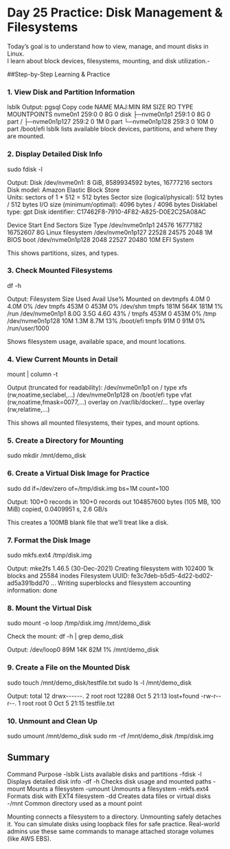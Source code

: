 # Day 25 Practice: Disk Management & Filesystems

Today’s goal is to understand how to view, manage, and mount disks in Linux.  
I learn about block devices, filesystems, mounting, and disk utilization.-

##Step-by-Step Learning & Practice

### 1. View Disk and Partition Information
lsblk
Output:
pgsql
Copy code
NAME          MAJ:MIN RM SIZE RO TYPE MOUNTPOINTS
nvme0n1       259:0    0   8G  0 disk 
├─nvme0n1p1   259:1    0   8G  0 part /
├─nvme0n1p127 259:2    0   1M  0 part 
└─nvme0n1p128 259:3    0  10M  0 part /boot/efi
lsblk lists available block devices, partitions, and where they are mounted.

### 2. Display Detailed Disk Info
sudo fdisk -l

Output:
Disk /dev/nvme0n1: 8 GiB, 8589934592 bytes, 16777216 sectors
Disk model: Amazon Elastic Block Store              
Units: sectors of 1 * 512 = 512 bytes
Sector size (logical/physical): 512 bytes / 512 bytes
I/O size (minimum/optimal): 4096 bytes / 4096 bytes
Disklabel type: gpt
Disk identifier: C17462F8-7910-4F82-A825-D0E2C25A08AC

Device           Start      End  Sectors Size Type
/dev/nvme0n1p1   24576 16777182 16752607   8G Linux filesystem
/dev/nvme0n1p127 22528    24575     2048   1M BIOS boot
/dev/nvme0n1p128  2048    22527    20480  10M EFI System

This shows partitions, sizes, and types.

### 3. Check Mounted Filesystems
df -h

Output:
Filesystem        Size  Used Avail Use% Mounted on
devtmpfs          4.0M     0  4.0M   0% /dev
tmpfs             453M     0  453M   0% /dev/shm
tmpfs             181M  564K  181M   1% /run
/dev/nvme0n1p1    8.0G  3.5G  4.6G  43% /
tmpfs             453M     0  453M   0% /tmp
/dev/nvme0n1p128   10M  1.3M  8.7M  13% /boot/efi
tmpfs              91M     0   91M   0% /run/user/1000

Shows filesystem usage, available space, and mount locations.

### 4. View Current Mounts in Detail
mount | column -t

Output (truncated for readability):
/dev/nvme0n1p1    on  /         type  xfs   (rw,noatime,seclabel,...)
/dev/nvme0n1p128  on  /boot/efi type  vfat  (rw,noatime,fmask=0077,...)
overlay           on  /var/lib/docker/... type overlay (rw,relatime,...)

This shows all mounted filesystems, their types, and mount options.

### 5. Create a Directory for Mounting
sudo mkdir /mnt/demo_disk

### 6. Create a Virtual Disk Image for Practice
sudo dd if=/dev/zero of=/tmp/disk.img bs=1M count=100

Output:
100+0 records in
100+0 records out
104857600 bytes (105 MB, 100 MiB) copied, 0.0409951 s, 2.6 GB/s

This creates a 100MB blank file that we’ll treat like a disk.

### 7. Format the Disk Image
sudo mkfs.ext4 /tmp/disk.img

Output:
mke2fs 1.46.5 (30-Dec-2021)
Creating filesystem with 102400 1k blocks and 25584 inodes
Filesystem UUID: fe3c7deb-b5d5-4d22-bd02-ad5a391bdd70
...
Writing superblocks and filesystem accounting information: done 

### 8. Mount the Virtual Disk
sudo mount -o loop /tmp/disk.img /mnt/demo_disk

Check the mount:
df -h | grep demo_disk

Output:
/dev/loop0         89M   14K   82M   1% /mnt/demo_disk

### 9. Create a File on the Mounted Disk
sudo touch /mnt/demo_disk/testfile.txt
sudo ls -l /mnt/demo_disk

Output:
total 12
drwx------. 2 root root 12288 Oct  5 21:13 lost+found
-rw-r--r--. 1 root root     0 Oct  5 21:15 testfile.txt

### 10. Unmount and Clean Up
sudo umount /mnt/demo_disk
sudo rm -rf /mnt/demo_disk /tmp/disk.img

## Summary
Command	Purpose
-lsblk	Lists available disks and partitions
-fdisk -l	Displays detailed disk info
-df -h	Checks disk usage and mounted paths
-mount	Mounts a filesystem
-umount	Unmounts a filesystem
-mkfs.ext4	Formats disk with EXT4 filesystem
-dd	Creates data files or virtual disks
-/mnt	Common directory used as a mount point

Mounting connects a filesystem to a directory.
Unmounting safely detaches it.
You can simulate disks using loopback files for safe practice.
Real-world admins use these same commands to manage attached storage volumes (like AWS EBS).
